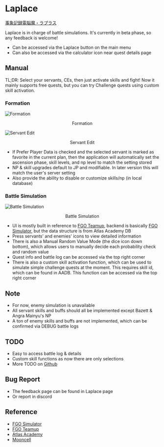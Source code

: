 # Laplace

<a href="#">事象記録電脳魔・ラプラス</a>

Laplace is in charge of battle simulations. It's currently in beta phase, so any feedback is welcome!

- Can be accessed via the Laplace button on the main menu
- Can also be accessed via the calculator icon near quest details page

## Manual

TL;DR: Select your servants, CEs, then just activate skills and fight! Now it mainly supports free quests, but
you can try Challenge quests using custom skill activation.

### Formation

![Formation](https://data-cn.chaldea.center/image/simulation_preview.jpg)

<figcaption style="text-align:center">Formation</figcaption>

![Servant Edit](https://data-cn.chaldea.center/image/svt_options.jpg)

<figcaption style="text-align:center">Servant Edit</figcaption>

- If Prefer Player Data is checked and the selected servant is marked as favorite in the current plan, then the
  application
  will automatically set the ascension phase, skill levels, and np level to match the setting stored
- NP & skill upgrades default to JP and modifiable. In later version this will match the user's server setting
- Also provide the ability to disable or customize skills/np (in local database)

### Battle Simulation

![Battle Simulation](https://data-cn.chaldea.center/image/battle_simulation.jpg)

<figcaption style="text-align:center">Battle Simulation</figcaption>

- UI is mostly built in reference to [FGO Teamup](https://www.fgo-teamup.com), backend is
  basically [FGO Simulator](https://github.com/SharpnelXu/FGOSimulator),
  but the data structure is from Atlas Academy DB
- Press servants' and enemies' icons to view detailed information
- There is also a Manual Random Value Mode (the dice icon down bottom), which allows users to manually decide each
  probability check and random value
- Quest info and battle log can be accessed via the top right corner
- There is also a custom skill activation function, which can be used to simulate simple challenge quests
  at the moment. This requires skill id, which can be found in AADB. This function can be accessed via the
  top right corner

## Note

- For now, enemy simulation is unavailable
- All servant skills and buffs should all be implemented except Bazett & Angra Mainyu's NP
- A ton of enemy skills and buffs are not implemented, which can be confirmed via DEBUG battle logs

## TODO

- Easy to access battle log & details
- Custom skill functions as now there are only selections
- More TODO on [Github](https://github.com/chaldea-center/chaldea/blob/main/TODO.md)

## Bug Report

- The feedback page can be found in Laplace page
- Or report in discord

## Reference

- [FGO Simulator](https://github.com/SharpnelXu/FGOSimulator)
- [FGO Teamup](https://www.fgo-teamup.com)
- [Atlas Academy](https://apps.atlasacademy.io/fgo-docs/)
- [Mooncell](https://fgo.wiki)
